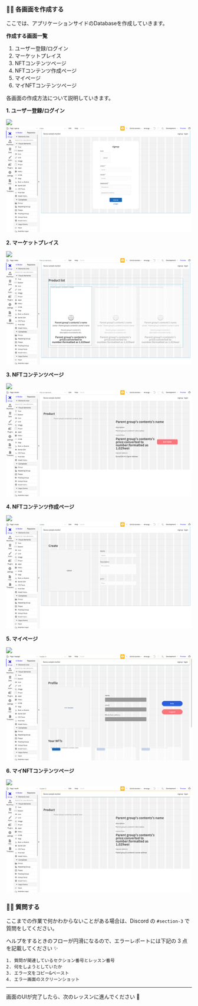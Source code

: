 ### 👩‍💻 各画面を作成する

ここでは、アプリケーションサイドのDatabaseを作成していきます。

**作成する画面一覧**

1.  ユーザー登録/ログイン
2.  マーケットプレイス
3.  NFTコンテンツページ
4.  NFTコンテンツ作成ページ
5.  マイページ
6.  マイNFTコンテンツページ

各画面の作成方法について説明していきます。

**1\. ユーザー登録/ログイン** 

![](https://firebasestorage.googleapis.com/v0/b/hideaki-97c59.appspot.com/o/images%2FhX626yFRzBaLxKfnu0ejxujjhv93%2F6YChWOK8d.png?alt=media)![](/public/images/99-NFT-MarketPlace/section-1/1_3_1.png)

**2\. マーケットプレイス** 

![](https://firebasestorage.googleapis.com/v0/b/hideaki-97c59.appspot.com/o/images%2FhX626yFRzBaLxKfnu0ejxujjhv93%2FSImYcV2dI.png?alt=media)![](/public/images/99-NFT-MarketPlace/section-1/1_3_2.png)

**3\. NFTコンテンツページ** 

![](https://firebasestorage.googleapis.com/v0/b/hideaki-97c59.appspot.com/o/images%2FhX626yFRzBaLxKfnu0ejxujjhv93%2F_Q-cJTy3n.png?alt=media)![](/public/images/99-NFT-MarketPlace/section-1/1_3_3.png)

**4\. NFTコンテンツ作成ページ** 

![](https://firebasestorage.googleapis.com/v0/b/hideaki-97c59.appspot.com/o/images%2FhX626yFRzBaLxKfnu0ejxujjhv93%2FdSsXKaCIn.png?alt=media)![](/public/images/99-NFT-MarketPlace/section-1/1_3_4.png)

**5\. マイページ** 

![](https://firebasestorage.googleapis.com/v0/b/hideaki-97c59.appspot.com/o/images%2FhX626yFRzBaLxKfnu0ejxujjhv93%2Fntn_xo9Z7.png?alt=media)![](/public/images/99-NFT-MarketPlace/section-1/1_3_5.png)

**6\. マイNFTコンテンツページ** 

![](https://firebasestorage.googleapis.com/v0/b/hideaki-97c59.appspot.com/o/images%2FhX626yFRzBaLxKfnu0ejxujjhv93%2FrXRx5KVVe.png?alt=media)![](/public/images/99-NFT-MarketPlace/section-1/1_3_6.png)

### 🙋‍♂️ 質問する

ここまでの作業で何かわからないことがある場合は、Discord の `#section-3` で質問をしてください。

ヘルプをするときのフローが円滑になるので、エラーレポートには下記の 3 点を記載してください ✨

    1. 質問が関連しているセクション番号とレッスン番号
    2. 何をしようとしていたか
    3. エラー文をコピー&ペースト
    4. エラー画面のスクリーンショット
    

* * *

画面のUIが完了したら、次のレッスンに進んでください 🎉
